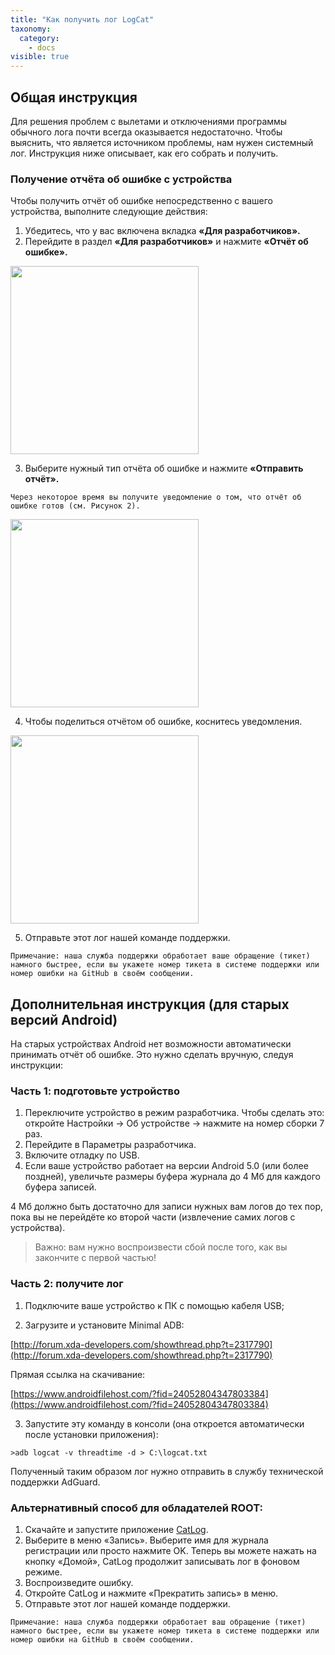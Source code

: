 ```yaml
---
title: "Как получить лог LogCat"
taxonomy:
  category:
    - docs
visible: true
---
```


## Общая инструкция

Для решения проблем с вылетами и отключениями программы обычного лога почти всегда оказывается недостаточно. Чтобы выяснить, что является источником проблемы, нам нужен системный лог. Инструкция ниже описывает, как его собрать и получить.

### Получение отчёта об ошибке с устройства

Чтобы получить отчёт об ошибке непосредственно с вашего устройства, выполните следующие действия:

1. Убедитесь, что у вас включена вкладка **«Для разработчиков».**
2. Перейдите в раздел **«Для разработчиков»** и нажмите **«Отчёт об ошибке».**

<img src="https://cdn.adguard.com/public/Adguard/kb/newscreenshots/Ru/Android3.1/bugreportru.png" width="301" />

3. Выберите нужный тип отчёта об ошибке и нажмите **«Отправить отчёт».**

`Через некоторое время вы получите уведомление о том, что отчёт об ошибке готов (см. Рисунок 2).`

<img src="https://cdn.adguard.com/public/Adguard/kb/newscreenshots/Ru/Android3.1/bugreportrru.png" width="301" />

4. Чтобы поделиться отчётом об ошибке, коснитесь уведомления.

<img src="https://cdn.adguard.com/public/Adguard/kb/newscreenshots/Ru/Android3.1/bugreport3ru.png" width="301" />

5. Отправьте этот лог нашей команде поддержки.

`Примечание: наша служба поддержки обработает ваше обращение (тикет) намного быстрее, если вы укажете номер тикета в системе поддержки или номер ошибки на GitHub в своём сообщении.`

## Дополнительная инструкция (для старых версий Android)

На старых устройствах Android нет возможности автоматически принимать отчёт об ошибке. Это нужно сделать вручную, следуя инструкции:

### Часть 1: подготовьте устройство

1. Переключите устройство в режим разработчика. Чтобы сделать это: откройте Настройки -> Об устройстве -> нажмите на номер сборки 7 раз.
2. Перейдите в Параметры разработчика.
3. Включите отладку по USB.
4. Если ваше устройство работает на версии Android 5.0 (или более поздней), увеличьте размеры буфера журнала до 4 Мб для каждого буфера записей.

4 Мб должно быть достаточно для записи нужных вам логов до тех пор, пока вы не перейдёте ко второй части (извлечение самих логов с устройства).

> Важно: вам нужно воспроизвести сбой после того, как вы закончите с первой частью!

### Часть 2: получите лог

1. Подключите ваше устройство к ПК с помощью кабеля USB;

2. Загрузите и установите Minimal ADB:

[http://forum.xda-developers.com/showthread.php?t=2317790](http://forum.xda-developers.com/showthread.php?t=2317790)

Прямая ссылка на скачивание:

[https://www.androidfilehost.com/?fid=24052804347803384](https://www.androidfilehost.com/?fid=24052804347803384)

3. Запустите эту команду в консоли (она откроется автоматически после установки приложения):

`>adb logcat -v threadtime -d > C:\logcat.txt`

Полученный таким образом лог нужно отправить в службу технической поддержки AdGuard.

### Альтернативный способ для обладателей ROOT:

1. Скачайте и запустите приложение [CatLog](https://play.google.com/store/apps/details?id=com.nolanlawson.logcat&noprocess).
2. Выберите в меню «Запись». Выберите имя для журнала регистрации или просто нажмите OK. Теперь вы можете нажать на кнопку «Домой», CatLog продолжит записывать лог в фоновом режиме.
3. Воспроизведите ошибку.
4. Откройте CatLog и нажмите «Прекратить запись» в меню.
5. Отправьте этот лог нашей команде поддержки.

`Примечание: наша служба поддержки обработает ваш обращение (тикет) намного быстрее, если вы укажете номер тикета в системе поддержки или номер ошибки на GitHub в своём сообщении.`
